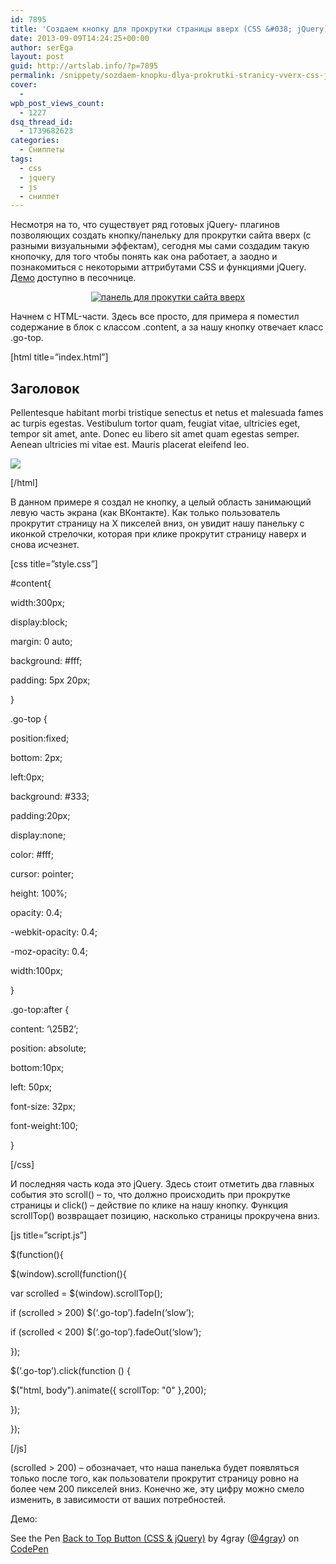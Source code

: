 ```yaml
---
id: 7895
title: 'Создаем кнопку для прокрутки страницы вверх (CSS &#038; jQuery)'
date: 2013-09-09T14:24:25+00:00
author: serEga
layout: post
guid: http://artslab.info/?p=7895
permalink: /snippety/sozdaem-knopku-dlya-prokrutki-stranicy-vverx-css-jquery/
cover:
  -
wpb_post_views_count:
  - 1227
dsq_thread_id:
  - 1739682623
categories:
  - Сниппеты
tags:
  - css
  - jquery
  - js
  - сниппет
---
```

Несмотря на то, что существует ряд готовых jQuery- плагинов позволяющих создать кнопку/панельку для прокрутки сайта вверх (с разными визуальными эффектам), сегодня мы сами создадим такую кнопочку, для того чтобы понять как она работает, а заодно и познакомиться с некоторыми аттрибутами CSS и функциями jQuery. <a href="http://codepen.io/4gray/pen/Legov" target="_blank">Демо</a> доступно в песочнице.

<center>
  <a href="http://googledrive.com/host/0B9lHVSSSdxdxd0hjdUdmRzY3Tjg/prokrutit_sait_vverh.png"><img src="http://googledrive.com/host/0B9lHVSSSdxdxd0hjdUdmRzY3Tjg/prokrutit_sait_vverh-300x183.png" alt="панель для прокутки сайта вверх" class="aligncenter size-medium wp-image-7896" srcset="http://googledrive.com/host/0B9lHVSSSdxdxd0hjdUdmRzY3Tjg/prokrutit_sait_vverh-300x183.png 300w, http://googledrive.com/host/0B9lHVSSSdxdxd0hjdUdmRzY3Tjg/prokrutit_sait_vverh.png 571w" sizes="(max-width: 300px) 100vw, 300px" /></a>
</center>



<!--more-->

Начнем с HTML-части. Здесь все просто, для примера я поместил содержание в блок с классом .content, а за нашу кнопку отвечает класс .go-top.

[html title=&#8221;index.html&#8221;]

<div id="content">

<h2>Заголовок</h2>

<p>Pellentesque habitant morbi tristique senectus et netus et malesuada fames ac turpis egestas. Vestibulum tortor quam, feugiat vitae, ultricies eget, tempor sit amet, ante. Donec eu libero sit amet quam egestas semper. Aenean ultricies mi vitae est. Mauris placerat eleifend leo.</p>

<img src="http://placeimg.com/300/200/people" />

</div>

<div class="go-top"></div>

[/html]

В данном примере я создал не кнопку, а целый область занимающий левую часть экрана (как ВКонтакте). Как только пользователь прокрутит страницу на X пикселей вниз, он увидит нашу панельку с иконкой стрелочки, которая при клике прокрутит страницу наверх и снова исчезнет.

[css title=&#8221;style.css&#8221;]

#content{

width:300px;

display:block;

margin: 0 auto;

background: #fff;

padding: 5px 20px;

}

.go-top {

position:fixed;

bottom: 2px;

left:0px;

background: #333;

padding:20px;

display:none;

color: #fff;

cursor: pointer;

height: 100%;

opacity: 0.4;

-webkit-opacity: 0.4;

-moz-opacity: 0.4;

width:100px;

}

.go-top:after {

content: &#8216;\25B2&#8217;;

position: absolute;

bottom:10px;

left: 50px;

font-size: 32px;

font-weight:100;

}

[/css]

И последняя часть кода это jQuery. Здесь стоит отметить два главных события это scroll() &#8211; то, что должно происходить при прокрутке страницы и click() &#8211; действие по клике на нашу кнопку. Функция scrollTop() возвращает позицию, насколько страницы прокручена вниз.

[js title=&#8221;script.js&#8221;]

$(function(){

$(window).scroll(function(){

var scrolled = $(window).scrollTop();

if (scrolled > 200) $(&#8216;.go-top&#8217;).fadeIn(&#8216;slow&#8217;);

if (scrolled < 200) $(&#8216;.go-top&#8217;).fadeOut(&#8216;slow&#8217;);

});

$(&#8216;.go-top&#8217;).click(function () {

$("html, body").animate({ scrollTop: "0" },200);

});

});

[/js]

(scrolled > 200) &#8211; обозначает, что наша панелька будет появляться только после того, как пользователи прокрутит страницу ровно на более чем 200 пикселей вниз. Конечно же, эту цифру можно смело изменить, в зависимости от ваших потребностей.

Демо:

<p data-height="268" data-theme-id="414" data-slug-hash="Legov" data-user="4gray" data-default-tab="result" class='codepen'>
  See the Pen <a href='http://codepen.io/4gray/pen/Legov'>Back to Top Button (CSS & jQuery)</a> by 4gray (<a href='http://codepen.io/4gray'>@4gray</a>) on <a href='http://codepen.io'>CodePen</a>
</p>